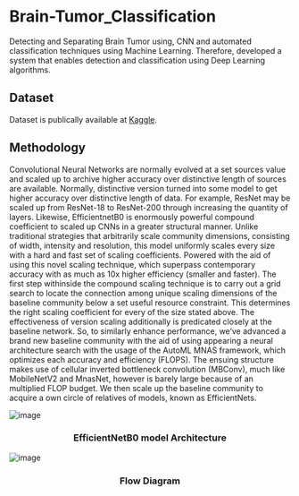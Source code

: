 # Brain-Tumor_Classification
Detecting and Separating Brain Tumor using, CNN and automated classification techniques using Machine Learning. Therefore, developed a system that enables detection and classification using Deep Learning algorithms.

## Dataset
Dataset is publically available at <a href='https://www.kaggle.com/datasets/sartajbhuvaji/brain-tumor-classification-mri'>Kaggle</a>.

## Methodology
Convolutional Neural Networks are normally evolved at a set sources value and scaled up to archive higher accuracy over distinctive length of sources are available. Normally, distinctive version turned into some model to get higher accuracy over distinctive length of data. For example, ResNet may be scaled up from ResNet-18 to ResNet-200 through increasing the quantity of layers. Likewise, EfficientnetB0 is enormously powerful compound coefficient to scaled up CNNs in a greater structural manner. Unlike traditional strategies that arbitrarily scale community dimensions, consisting of width, intensity and resolution, this model uniformly scales every
size with a hard and fast set of scaling coefficients. Powered with the aid of using this novel scaling technique, which superpass contemporary accuracy with as much as 10x higher efficiency (smaller and faster). The first step withinside the compound scaling technique is to carry out a grid search to locate the connection among unique scaling dimensions of the baseline community below a set useful resource constraint. This determines the right scaling coefficient for every of the size stated above. The effectiveness of version scaling additionally is predicated closely at the baseline network. So, to similarly enhance performance, we’ve advanced a brand new
baseline community with the aid of using appearing a neural architecture search with the usage of the AutoML MNAS framework, which optimizes each accuracy and efficiency
(FLOPS). The ensuing structure makes use of cellular inverted bottleneck convolution (MBConv), much like MobileNetV2 and MnasNet, however is barely large because of an multiplied FLOP budget. We then scale up the baseline community to acquire a own circle of relatives of models, known as EfficientNets.

![image](https://user-images.githubusercontent.com/40597501/163887968-44e0a70e-8325-4f10-b79c-3b4f1aa1ca16.png)
<h3 align='center'>EfficientNetB0 model Architecture </h3>

![image](https://user-images.githubusercontent.com/40597501/163888274-cfae03dc-5ed3-4a0b-82a6-72cb74e340e8.png)
<h3 align='center'>Flow Diagram</h3>
